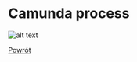 # Camunda process



![alt text](/Images/Camunda_diagram_deployment.png)


[Powrót](../Camunda_ReadMe.md)
